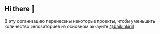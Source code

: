 ## Hi there 👋

В эту организацию перенесены некоторые проекты, чтобы уменьшить количество репозиториев на основном аккаунте
[@baikinkirill](https://github.com/baikinkirill)
